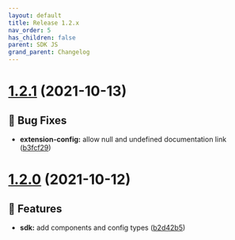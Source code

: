 ```yaml
---
layout: default
title: Release 1.2.x
nav_order: 5
has_children: false
parent: SDK JS
grand_parent: Changelog
---
```


# [1.2.1](https://github.com/lumapps/lumapps-sdk-js/compare/v1.2.0...v1.2.1) (2021-10-13)


## 🐛 Bug Fixes

* **extension-config:** allow null and undefined documentation link ([b3fcf29](https://github.com/lumapps/lumapps-sdk-js/commit/b3fcf29f620d40f35d7f0390e211becf66f00089))

# [1.2.0](https://github.com/lumapps/lumapps-sdk-js/compare/v1.1.0...v1.2.0) (2021-10-12)

## 🚀 Features

* **sdk:** add components and config types ([b2d42b5](https://github.com/lumapps/lumapps-sdk-js/commit/b2d42b5ba9adc97cc902befe12d28c76a431466f))


